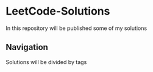 # LeetCode-Solutions
In this repository will be published some of my solutions

## Navigation
Solutions will be divided by tags
